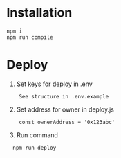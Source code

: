 # Installation

```shell
npm i 
npm run compile 
```

# Deploy

1. Set keys for deploy in .env
```code
    See structure in .env.example
```

2. Set address for owner in  deploy.js

```code
    const ownerAddress = '0x123abc'
```

3. Run command

 ```shell
   npm run deploy
```
